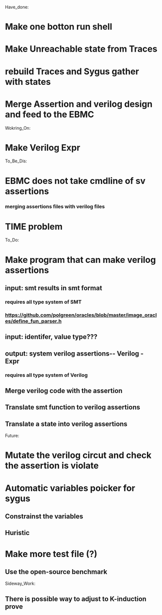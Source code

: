 Have_done:
# Make one botton run shell
# Make Unreachable state from Traces
# rebuild Traces and Sygus gather with states
# Merge Assertion and verilog design and feed to the EBMC

Wokring_On:

# Make Verilog Expr


To_Be_Dis:
#   EBMC does not take cmdline of sv assertions
### merging assertions files with verilog files
#   TIME problem

To_Do:
#   Make program that can make verilog assertions

## input: smt results in smt format
### requires all type system of SMT
### https://github.com/polgreen/oracles/blob/master/image_oracles/define_fun_parser.h

## input: identifer, value type???

## output: system verilog assertions-- Verilog - Expr
### requires all type system of Verilog

##  Merge verilog code with the assertion
##  Translate smt function to verilog assertions
##  Translate a state into verilog assertions

Future:
#   Mutate the verilog circut and check the assertion is violate

#   Automatic variables poicker for sygus
##  Constrainst the variables
##  Huristic

#   Make more test file (?)
##  Use the open-source benchmark

Sideway_Work: 
##  There is possible way to adjust to K-induction prove